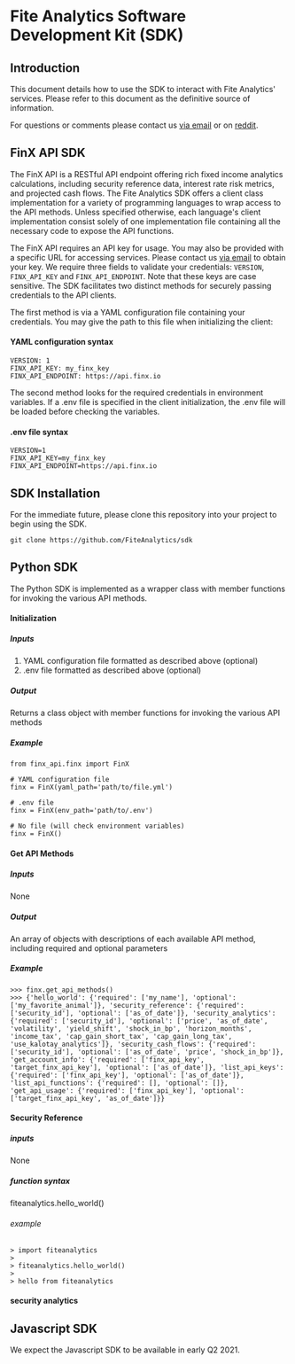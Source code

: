 # Fite Analytics Software Development Kit (SDK)

## Introduction

This document details how to use the SDK to interact with Fite Analytics' services. Please refer to this document as the definitive
source of information.

For questions or comments please contact us [via email](mailto:info@fiteanalytics.com) or on [reddit](https://www.reddit.com/r/fiteanalytics/).

## FinX API SDK
The FinX API is a RESTful API endpoint offering rich fixed income analytics calculations, including security reference data, interest rate risk metrics, and projected cash flows. The Fite Analytics SDK offers a client class implementation for a variety of programming languages to wrap access to the API methods. Unless specified otherwise, each language's client implementation consist solely of one implementation file containing all the necessary code to expose the API functions.

The FinX API requires an API key for usage. You may also be provided with a specific URL for accessing services. Please contact us [via email](mailto:info@fiteanalytics.com) to obtain your key. We require three fields to validate your credentials: `VERSION`, `FINX_API_KEY` and `FINX_API_ENDPOINT`. Note that these keys are case sensitive. The SDK facilitates two distinct methods for securely passing credentials to the API clients.

The first method is via a YAML configuration file containing your credentials. You may give the path to this file when initializing the client:
#### YAML configuration syntax
```
VERSION: 1
FINX_API_KEY: my_finx_key
FINX_API_ENDPOINT: https://api.finx.io
```
The second method looks for the required credentials in environment variables. If a .env file is specified in the client initialization, the .env file will be loaded before checking the variables.
#### .env file syntax
```
VERSION=1
FINX_API_KEY=my_finx_key
FINX_API_ENDPOINT=https://api.finx.io
```

## SDK Installation

For the immediate future, please clone this repository into your project to begin using the SDK.
```
git clone https://github.com/FiteAnalytics/sdk
```

## Python SDK

The Python SDK is implemented as a wrapper class with member functions for invoking the various API methods.

#### Initialization

##### Inputs

1. YAML configuration file formatted as described above (optional)
2. .env file formatted as described above (optional)

##### Output

Returns a class object with member functions for invoking the various API methods

##### Example
```
from finx_api.finx import FinX

# YAML configuration file
finx = FinX(yaml_path='path/to/file.yml')

# .env file
finx = FinX(env_path='path/to/.env')

# No file (will check environment variables)
finx = FinX()
```

#### Get API Methods

##### Inputs

None

##### Output

An array of objects with descriptions of each available API method, including required and optional parameters

##### Example
```
>>> finx.get_api_methods()
>>> {'hello_world': {'required': ['my_name'], 'optional': ['my_favorite_animal']}, 'security_reference': {'required': ['security_id'], 'optional': ['as_of_date']}, 'security_analytics': {'required': ['security_id'], 'optional': ['price', 'as_of_date', 'volatility', 'yield_shift', 'shock_in_bp', 'horizon_months', 'income_tax', 'cap_gain_short_tax', 'cap_gain_long_tax', 'use_kalotay_analytics']}, 'security_cash_flows': {'required': ['security_id'], 'optional': ['as_of_date', 'price', 'shock_in_bp']}, 'get_account_info': {'required': ['finx_api_key', 'target_finx_api_key'], 'optional': ['as_of_date']}, 'list_api_keys': {'required': ['finx_api_key'], 'optional': ['as_of_date']}, 'list_api_functions': {'required': [], 'optional': []}, 'get_api_usage': {'required': ['finx_api_key'], 'optional': ['target_finx_api_key', 'as_of_date']}}
```


#### Security Reference

##### inputs

None

##### function syntax

fiteanalytics.hello_world()

###### example

```
> import fiteanalytics
>
> fiteanalytics.hello_world()
> 
> hello from fiteanalytics
```

#### security analytics

## Javascript SDK

We expect the Javascript SDK to be available in early Q2 2021.
